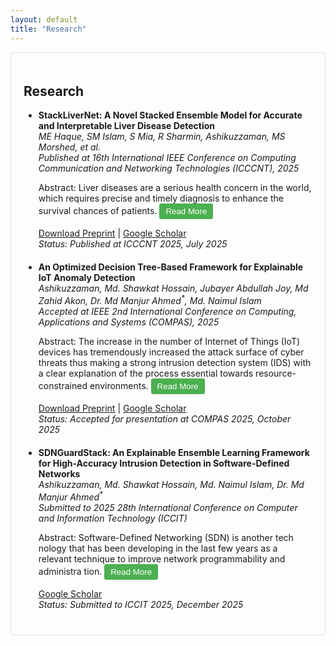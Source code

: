 ```yaml
---
layout: default
title: "Research"
---
```

<div class="section-card">
  <h2>Research</h2>
  <ul class="research-list">
    <li>
      <strong>StackLiverNet: A Novel Stacked Ensemble Model for Accurate and Interpretable Liver Disease Detection</strong><br>
      <em>ME Haque, SM Islam, S Mia, R Sharmin, Ashikuzzaman, MS Morshed, et al.</em><br>
      <em>Published at 16th International IEEE Conference on Computing Communication and Networking Technologies (ICCCNT), 2025</em><br>
      <p class="abstract-preview">Abstract: Liver diseases are a serious health concern in the world, which requires precise and timely diagnosis to enhance the survival chances of patients. <span class="abstract-full" style="display: none;">The current literature implemented numerous machine learning and deep learning models to classify liver diseases, but most of them had some issues like high misclassification error, poor interpretability, prohibitive computational expense, and lack of good preprocessing strategies. In order to address these drawbacks, we introduced StackLiverNet in this study; an interpretable stacked ensemble model tailored to the liver disease detection task. The framework uses advanced data preprocessing and feature selection technique to increase model robustness and predictive ability. Random undersampling is performed to deal with class imbalance and make the training balanced. StackLiverNet is an ensemble of several hyperparameter-optimized base classifiers, whose complementary advantages are used through a LightGBM meta-model. The provided model demonstrates excellent performance, with the testing accuracy of 99.89%, Cohen Kappa of 0.9974, and AUC of 0.9993, having only 5 misclassifications, and efficient training and inference speeds that are amenable to clinical practice (training time 4.2783 seconds, inference time 0.1106 seconds). Besides, Local Interpretable Model-Agnostic Explanations (LIME) are applied to generate transparent explanations of individual predictions, revealing high concentrations of Alkaline Phosphatase and moderate SGOT as important observations of liver disease. These findings prove that StackLiverNet is a precise, viable, and explainable model that may support clinicians in the early diagnosis of liver disease and enhance patient care.</span> <button class="read-more-btn" onclick="toggleAbstract(this)">Read More</button></p>
      <a href="StackLiverNet_ICCCNT2025.pdf" download target="_blank">Download Preprint</a> | 
      <a href="https://scholar.google.com/citations?user=A0NBq7kAAAAJ&hl=en&authuser=1" target="_blank">Google Scholar</a>
      <br><em>Status: Published at ICCCNT 2025, July 2025</em>
    </li>
    <li>
      <strong>An Optimized Decision Tree-Based Framework for Explainable IoT Anomaly Detection</strong><br>
      <em>Ashikuzzaman, Md. Shawkat Hossain, Jubayer Abdullah Joy, Md Zahid Akon, Dr. Md Manjur Ahmed<sup>*</sup>, Md. Naimul Islam</em><br>
      <em>Accepted at IEEE 2nd International Conference on Computing, Applications and Systems (COMPAS), 2025</em><br>
      <p class="abstract-preview">Abstract: The increase in the number of Internet of Things (IoT) devices has tremendously increased the attack surface of cyber threats thus making a strong intrusion detection system (IDS) with a clear explanation of the process essential towards resource-constrained environments. <span class="abstract-full" style="display: none;">Nevertheless, current IoT IDS systems are usually traded off with detection quality, model elucidability, and computational effectiveness, thus the deployment on IoT devices. The present paper counteracts these difficulties by suggesting an explainable AI (XAI) framework based on an optimized Decision Tree classifier with both local and global importance methods: SHAP values that estimate feature attribution using local explanations, and Morris sensitivity analysis that identifies the feature importance in a global view. The proposed system attains the state of art on the test performance with 99.91% accuracy, F1-score of 99.51% and Cohen Kappa of 0.9960 and high stability is confirmed by a cross validation mean accuracy of 98.93% (±0.0003). Efficiency is also enhanced in terms of computations to provide faster inferences compared to those that are generalized in ensemble models. SrcMac has shown as the most significant predictor in feature analyses according to SHAP and Morris methods. Compared to the previous work, our solution eliminates its major drawback lack because it allows us to apply it to edge devices and, therefore, achieve real-time processing, adhere to the new regulation of transparency in AI, and achieve high detection rates on attacks of dissimilar classes. This combination performance of high accuracy, explainability, and low computation make the framework useful and reliable as a resource-constrained IoT security problem in real environments.</span> <button class="read-more-btn" onclick="toggleAbstract(this)">Read More</button></p>
      <a href="Explainable_IoT_Anomaly_Detection_COMPAS2025.pdf" download target="_blank">Download Preprint</a> | 
      <a href="https://scholar.google.com/citations?user=A0NBq7kAAAAJ&hl=en&authuser=1" target="_blank">Google Scholar</a>
      <br><em>Status: Accepted for presentation at COMPAS 2025, October 2025</em>
    </li>
    <li>
      <strong>SDNGuardStack: An Explainable Ensemble Learning Framework for High-Accuracy Intrusion Detection in Software-Defined Networks</strong><br>
      <em>Ashikuzzaman, Md. Shawkat Hossain, Md. Naimul Islam, Dr. Md Manjur Ahmed<sup>*</sup></em><br>
      <em>Submitted to 2025 28th International Conference on Computer and Information Technology (ICCIT)</em><br>
      <p class="abstract-preview">Abstract: Software-Defined Networking (SDN) is another tech nology that has been developing in the last few years as a relevant technique to improve network programmability and administra tion. <span class="abstract-full" style="display: none;">Nonetheless, its centralized design presents a major security issue, which requires effective intrusion detection systems. The SDN-specific machine learning-based intrusion detection system described in this paper is innovative because it is trained and tested on the InSDN dataset which models attack scenarios and realistic traffic patterns in SDN. Our approach incorporates a comprehensive preprocessing pipeline, feature selection via Mutual Information, and a novel ensemble learning model, SDNGuardStack, which combines multiple base learners to en hance detection accuracy and efficiency. In addition, we include explainable AI methods, including SHAP to add transparency to model predictions, which helps security analysts respond to incidents. The experiments prove that SDNGuardStack has an accuracy rate of 99.98% and a Cohen Kappa of 0.9998, surpassing other models, and at the same time being interpretable and practically executable. It is interesting to see such features like Flow ID, Bwd Header Len, and Src Port as the most important factors in the model predictions. The work is a step towards closing the gap between performance intrusion detection and realistic deployment in SDN, which will lead to the creation of secure and resilient network infrastructures.</span> <button class="read-more-btn" onclick="toggleAbstract(this)">Read More</button></p>
      <a href="https://scholar.google.com/citations?user=A0NBq7kAAAAJ&hl=en&authuser=1" target="_blank">Google Scholar</a>
      <br><em>Status: Submitted to ICCIT 2025, December 2025</em>
    </li>
  </ul>
</div>
<style>
  .research-list li { margin-bottom: 20px; }
  .section-card { padding: 20px; border: 1px solid #ddd; border-radius: 5px; }
  .read-more-btn { background-color: #4CAF50; color: white; border: none; padding: 5px 10px; cursor: pointer; border-radius: 3px; }
  .read-more-btn:hover { background-color: #45a049; }
</style>
<script>
  function toggleAbstract(button) {
    const fullAbstract = button.previousElementSibling;
    const isHidden = fullAbstract.style.display === 'none';
    fullAbstract.style.display = isHidden ? 'inline' : 'none';
    button.textContent = isHidden ? 'Read Less' : 'Read More';
  }
</script>
